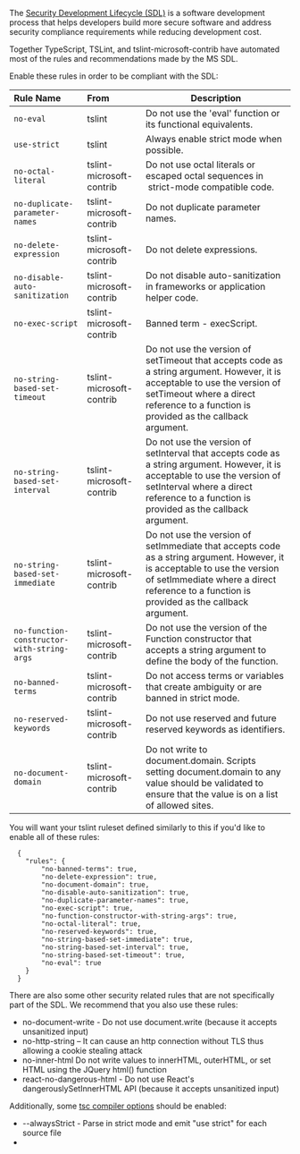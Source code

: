The [Security Development Lifecycle (SDL)](https://www.microsoft.com/en-us/sdl/) is a software development process that helps developers build more secure software and address security compliance requirements while reducing development cost. 

Together TypeScript, TSLint, and tslint-microsoft-contrib have automated most of the rules and recommendations made by the MS SDL. 

Enable these rules in order to be compliant with the SDL: 

Rule Name              | From          | Description
:--------------------- | :------------ | -------------
`no-eval`                       | tslint        | Do not use the 'eval' function or its functional equivalents.
`use-strict`                    | tslint        | Always enable strict mode when possible.
`no-octal-literal`              | tslint-microsoft-contrib | Do not use octal literals or escaped octal sequences in  strict-mode compatible code.        
`no-duplicate-parameter-names`  | tslint-microsoft-contrib | Do not duplicate parameter names.
`no-delete-expression`          | tslint-microsoft-contrib | Do not delete expressions.
`no-disable-auto-sanitization`  | tslint-microsoft-contrib | Do not disable auto-sanitization in frameworks or application helper code.
`no-exec-script`                | tslint-microsoft-contrib | Banned term - execScript.
`no-string-based-set-timeout`   | tslint-microsoft-contrib | Do not use the version of setTimeout that accepts code as a string argument. However, it is acceptable to use the version of setTimeout where a direct reference to a function is provided as the callback argument.
`no-string-based-set-interval`  | tslint-microsoft-contrib | Do not use the version of setInterval that accepts code as a string argument. However, it is acceptable to use the version of setInterval where a direct reference to a function is provided as the callback argument. 
`no-string-based-set-immediate` | tslint-microsoft-contrib | Do not use the version of setImmediate that accepts code as a string argument. However, it is acceptable to use the version of setImmediate where a direct reference to a function is provided as the callback argument.
`no-function-constructor-with-string-args` | tslint-microsoft-contrib | Do not use the version of the Function constructor that accepts a string argument to define the body of the function.
`no-banned-terms`               | tslint-microsoft-contrib | Do not access terms or variables that create ambiguity or are banned in strict mode.
`no-reserved-keywords`          | tslint-microsoft-contrib | Do not use reserved and future reserved keywords as identifiers.
`no-document-domain`            | tslint-microsoft-contrib | Do not write to document.domain. Scripts setting document.domain to any value should be validated to ensure that the value is on a list of allowed sites.

You will want your tslint ruleset defined similarly to this if you'd like to enable all of these rules: 

      {
        "rules": {
            "no-banned-terms": true,
            "no-delete-expression": true,
            "no-document-domain": true,
            "no-disable-auto-sanitization": true,
            "no-duplicate-parameter-names": true,
            "no-exec-script": true,
            "no-function-constructor-with-string-args": true,
            "no-octal-literal": true,
            "no-reserved-keywords": true,
            "no-string-based-set-immediate": true,
            "no-string-based-set-interval": true,
            "no-string-based-set-timeout": true,
            "no-eval": true
        }
      }

There are also some other security related rules that are not specifically part of the SDL. We recommend that you also use these rules: 
* no-document-write - Do not use document.write (because it accepts unsanitized input)
* no-http-string – It can cause an http connection without TLS thus allowing a cookie stealing attack
* no-inner-html	Do not write values to innerHTML, outerHTML, or set HTML using the JQuery html() function
* react-no-dangerous-html - Do not use React's dangerouslySetInnerHTML API (because it accepts unsanitized input)

Additionally, some [tsc compiler options](https://www.typescriptlang.org/docs/handbook/compiler-options.html) should be enabled: 
* --alwaysStrict - Parse in strict mode and emit "use strict" for each source file
* 
